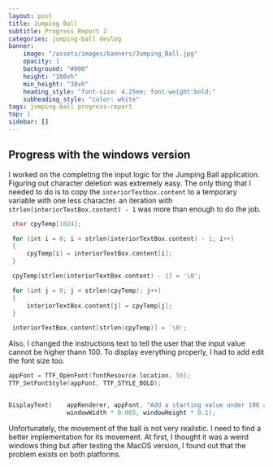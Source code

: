 ```yaml
---
layout: post
title: Jumping Ball
subtitle: Progress Report 2
categories: jumping-ball devlog
banner:
    image: "/assets/images/banners/Jumping_Ball.jpg"
    opacity: 1
    background: "#000"
    height: "100vh"
    min_height: "38vh"
    heading_style: "font-size: 4.25em; font-weight:bold;"
    subheading_style: "color: white"
tags: jumping-ball progress-report
top: 1
sidebar: []
---
```


## Progress with the windows version

I worked on the completing the input logic for the Jumping Ball application.
Figuring out character deletion was extremely easy. The only thing that I needed to do 
is to copy the `interiorTextbox.content` to a temporary variable with one less character.
an iteration with `strlen(interiorTextBox.content) - 1` was more than enough to do the job.

```cpp
 char cpyTemp[1024];

 for (int i = 0; i < strlen(interiorTextBox.content) - 1; i++)
 {
     cpyTemp[i] = interiorTextBox.content[i];
 }

 cpyTemp[strlen(interiorTextBox.content) - 1] = '\0';

 for (int j = 0; j < strlen(cpyTemp); j++)
 {
     interiorTextBox.content[j] = cpyTemp[j];
 }

 interiorTextBox.content[strlen(cpyTemp)] = '\0';
```

Also, I changed the instructions text to tell the user that the input value 
cannot be higher thann 100. To display everything properly, I had to add edit the 
font size too.

```cpp
appFont = TTF_OpenFont(fontResource.location, 50);
TTF_SetFontStyle(appFont, TTF_STYLE_BOLD);


DisplayText(    appRenderer, appFont, "Add a starting value under 100 and press start", 
                windowWidth * 0.065, windowHeight * 0.1);	

```



Unfortunately, the movement of the ball is not very realistic. I need to find a better 
implementation for its movement. At first, I thought it was a weird windows thing but
after testing the MacOS version, I found out that the problem exists on both platforms.